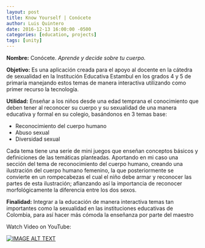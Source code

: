 ```yaml
---
layout: post
title: Know Yourself | Conócete
author: Luis Quintero
date: 2016-12-13 16:00:00 -0500
categories: [education, projects]
tags: [unity]
---
```


**Nombre:** Conócete. *Aprende y decide sobre tu cuerpo.*

**Objetivo:** Es una aplicación creada para el apoyo al docente en la cátedra de sexualidad en  la Institución Educativa Estambul en los grados 4 y 5 de primaria manejando estos temas de manera interactiva utilizando como primer recurso la tecnología. 

**Utilidad:** Enseñar a los niños desde una edad temprana el conocimiento que deben tener al reconocer su cuerpo y su sexualidad de una manera educativa y formal en su colegio, basándonos en 3 temas base:

-	Reconocimiento del cuerpo humano
-	Abuso sexual
-	Diversidad sexual

Cada tema tiene una serie de mini juegos que enseñan conceptos básicos y definiciones de las temáticas planteadas. Aportando en mi caso una sección del tema de reconocimiento del cuerpo humano, creando una ilustración del cuerpo humano femenino, la que posteriormente se convierte en un rompecabezas el cual el niño debe armar y reconocer las partes de esta ilustración; afianzando así la importancia de reconocer morfológicamente la diferencia entre los dos sexos.

**Finalidad:** Integrar a la educación de manera interactiva temas tan importantes como la sexualidad en las instituciones educativas de Colombia, para así hacer más cómoda la enseñanza por parte del maestro

Watch Video on YouTube:

[![IMAGE ALT TEXT](http://img.youtube.com/vi/DKqjgoHWPIY/0.jpg)](http://www.youtube.com/watch?v=DKqjgoHWPIY "Video Title")